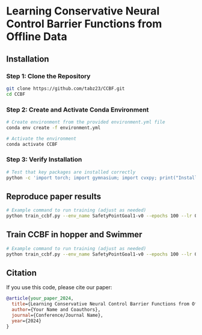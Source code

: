 
# Learning Conservative Neural Control Barrier Functions from Offline Data

## Installation


### Step 1: Clone the Repository
```bash
git clone https://github.com/tabz23/CCBF.git
cd CCBF
```

### Step 2: Create and Activate Conda Environment
```bash
# Create environment from the provided environment.yml file
conda env create -f environment.yml

# Activate the environment
conda activate CCBF
```

### Step 3: Verify Installation
```bash
# Test that key packages are installed correctly
python -c 'import torch; import gymnasium; import cvxpy; print("Installation successful!")'
```



## Reproduce paper results
```bash
# Example command to run training (adjust as needed)
python train_ccbf.py --env_name SafetyPointGoal1-v0 --epochs 100 --lr 0.001
```

## Train CCBF in hopper and Swimmer
```bash
# Example command to run training (adjust as needed)
python train_ccbf.py --env_name SafetyPointGoal1-v0 --epochs 100 --lr 0.001
```

## Citation
If you use this code, please cite our paper:
```bibtex
@article{your_paper_2024,
  title={Learning Conservative Neural Control Barrier Functions from Offline Data},
  author={Your Name and Coauthors},
  journal={Conference/Journal Name},
  year={2024}
}
```


